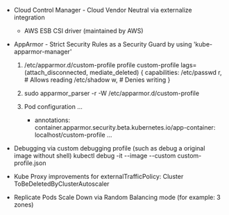 - Cloud Control Manager - Cloud Vendor Neutral via externalize integration
    - AWS ESB CSI driver (maintained by AWS)
- AppArmor - Strict Security Rules as a Security Guard by using 'kube-apparmor-manager'
    1. /etc/apparmor.d/custom-profile
        profile custom-profile lags=
        (attach_disconnected, mediate_deleted)
        {
            capabilities:
            /etc/passwd r, # Allows reading
            /etc/shadow w, # Denies writing
        }

    2. sudo apparmor_parser -r -W /etc/apparmor.d/custom-profile

    3. Pod configuration
        ...
        - annotations:
            container.apparmor.security.beta.kubernetes.io/app-container: localhost/custom-profile
        ...

- Debugging via custom debugging profile (such as debug a original image without shell)
    kubectl debug <pod-name> -it --image <image-name> --custom custom-profile.json

- Kube Proxy improvements for externalTrafficPolicy: Cluster
    ToBeDeletedByClusterAutoscaler

- Replicate Pods Scale Down via Random Balancing mode (for example: 3 zones)

